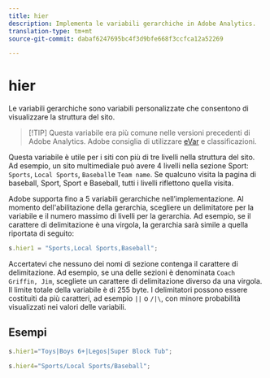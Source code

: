 ```yaml
---
title: hier
description: Implementa le variabili gerarchiche in Adobe Analytics.
translation-type: tm+mt
source-git-commit: dabaf6247695bc4f3d9bfe668f3ccfca12a52269

---
```



# hier

Le variabili gerarchiche sono variabili personalizzate che consentono di visualizzare la struttura del sito.

>[!TIP] Questa variabile era più comune nelle versioni precedenti di Adobe Analytics. Adobe consiglia di utilizzare [eVar](evar.md) e classificazioni.

Questa variabile è utile per i siti con più di tre livelli nella struttura del sito. Ad esempio, un sito multimediale può avere 4 livelli nella sezione Sport: `Sports`, `Local Sports`, `Baseball`e `Team name`. Se qualcuno visita la pagina di baseball, Sport, Sport e Baseball, tutti i livelli riflettono quella visita.

Adobe supporta fino a 5 variabili gerarchiche nell’implementazione. Al momento dell&#39;abilitazione della gerarchia, scegliere un delimitatore per la variabile e il numero massimo di livelli per la gerarchia. Ad esempio, se il carattere di delimitazione è una virgola, la gerarchia sarà simile a quella riportata di seguito:

```js
s.hier1 = "Sports,Local Sports,Baseball";
```

Accertatevi che nessuno dei nomi di sezione contenga il carattere di delimitazione. Ad esempio, se una delle sezioni è denominata `Coach Griffin, Jim`, scegliete un carattere di delimitazione diverso da una virgola. Il limite totale della variabile è di 255 byte. I delimitatori possono essere costituiti da più caratteri, ad esempio `||` o `/|\`, con minore probabilità visualizzati nei valori delle variabili.

## Esempi

```js
s.hier1="Toys|Boys 6+|Legos|Super Block Tub";
```

```js
s.hier4="Sports/Local Sports/Baseball";
```
